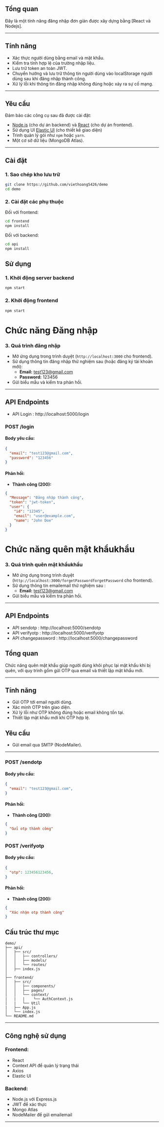 
## **Tổng quan**

Đây là một tính năng đăng nhập đơn giản được xây dựng bằng [React và Nodejs].

---

## **Tính năng**

- Xác thực người dùng bằng email và mật khẩu.
- Kiểm tra tính hợp lệ của trường nhập liệu.
- Lưu trữ token an toàn JWT.
- Chuyển hướng và lưu trữ thông tin người dùng vào localStorage người dùng sau khi đăng nhập thành công.
- Xử lý lỗi khi thông tin đăng nhập không đúng hoặc xảy ra sự cố mạng.

---

## **Yêu cầu**

Đảm bảo các công cụ sau đã được cài đặt:

- [Node.js](https://nodejs.org/) (cho dự án backend) và [React](https://react.dev/) (cho dự án frontend).
- Sử dụng UI [Elastic UI](https://eui.elastic.co/#/) (cho thiết kế giao diện)
- Trình quản lý gói như `npm` hoặc `yarn`.
- Một cơ sở dữ liệu (MongoDB Atlas).

---

## **Cài đặt**

### **1. Sao chép kho lưu trữ**

```bash
git clone https://github.com/viethoang5426/demo
cd demo
```

### **2. Cài đặt các phụ thuộc**

Đối với frontend:

```bash
cd frontend
npm install
```

Đối với backend:

```bash
cd api
npm install
```

## **Sử dụng**

### **1. Khởi động server backend**

```bash
npm start
```

### **2. Khởi động frontend**

```bash
npm start
```
# Chức năng Đăng nhập
### **3. Quá trình đăng nhập**

- Mở ứng dụng trong trình duyệt (`http://localhost:3000` cho frontend).
- Sử dụng thông tin đăng nhập thử nghiệm sau (hoặc đăng ký tài khoản mới):
  - **Email:** test123@gmail.com
  - **Password:** 123456
- Gửi biểu mẫu và kiểm tra phản hồi.

---

## **API Endpoints**

- API Login : http://localhost:5000/login

### **POST /login**

#### **Body yêu cầu:**

```json
{
  "email": "test123@gmail.com",
  "password": "123456"
}
```

#### **Phản hồi:**

- **Thành công (200):**

```json
{
  "Message": "Đăng nhập thành công",
  "token": "jwt-token",
  "user": {
    "id": "12345",
    "email": "user@example.com",
    "name": "John Doe"
  }
}
```
# Chức năng quên mật khẩukhẩu
### **3. Quá trình quên mật khẩukhẩu**

- Mở ứng dụng trong trình duyệt (`http://localhost:3000/forgetPasswordforgetPassword` cho frontend).
- Sử dụng thông tin emailemail thử nghiệm sau :
  - **Email:** test123@gmail.com
- Gửi biểu mẫu và kiểm tra phản hồi.

---

## **API Endpoints**

- API sendotp : http://localhost:5000/sendotp
- API verifyotp : http://localhost:5000/verifyotp
- API changepassword : http://localhost:5000/changepassword

## **Tổng quan**

Chức năng quên mật khẩu giúp người dùng khôi phục lại mật khẩu khi bị quên, với quy trình gồm gửi OTP qua email và thiết lập mật khẩu mới.



---

## **Tính năng**

- Gửi OTP tới email người dùng.
- Xác minh OTP trên giao diện.
- Xử lý lỗi như OTP không đúng hoặc email không tồn tại.
- Thiết lập mật khẩu mới khi OTP hợp lệ.

## **Yêu cầu**
- Gửi email qua SMTP (NodeMailer).
---
### **POST /sendotp**

#### **Body yêu cầu:**

```json
{
  "email": "test123@gmail.com",
}
```

#### **Phản hồi:**

- **Thành công (200):**

```json
{
  "Gửi otp thành công"
}
```
### **POST /verifyotp**

#### **Body yêu cầu:**

```json
{
  "otp": 123456123456,
}
```

#### **Phản hồi:**

- **Thành công (200):**

```json
{
  "Xác nhận otp thành công"
}
```

## **Cấu trúc thư mục**

```
demo/
├── api/
│   ├── src/
│   │   ├── controllers/
│   │   ├── models/
│   │   └── routes/
│   ├── index.js
│
├── frontend/
│   ├── src/
│   │   ├── components/
│   │   ├── pages/
│   │   └── context/
|   |   |    └── AuthContext.js
│   |   └── Util
|   ├── App.js
│   └── index.js
└── README.md
```

---

## **Công nghệ sử dụng**

### Frontend:

- React
- Context API để quản lý trạng thái
- Axios
- Elastic UI

### Backend:

- Node.js với Express.js
- JWT để xác thực
- Mongo Atlas
- NodeMailer để gửi emailemail

---
